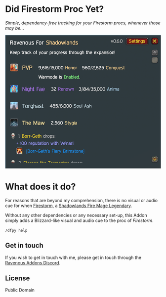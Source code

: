 # Did Firestorm Proc Yet?

*Simple, dependency-free tracking for your Firestorm procs, whenever those may be...*

![The Addon's Interface](https://github.com/RavenousAddons/assets/raw/main/ravFor0.6.0.png)

# What does it do?

For reasons that are beyond my comprehension, there is no visual or audio cue for when [Firestorm](https://www.wowhead.com/spell=333097/firestorm), a [Shadowlands Fire Mage Legendary](https://www.wowhead.com/item=183275/memory-of-the-firestorm).

Without any other dependencies or any necessary set-up, this Addon simply adds a Blizzard-like visual and audio cue to the proc of *Firestorm*.

`/dfpy help`

## Get in touch

If you wish to get in touch with me, please get in touch through the [Ravenous Addons Discord](https://discord.gg/9XeTpbcjzu).

## License

Public Domain
